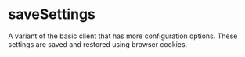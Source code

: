 
# saveSettings

A variant of the basic client that has more configuration options. These
settings are saved and restored using browser cookies.
